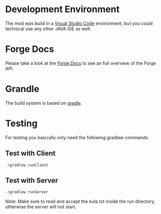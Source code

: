 # Development Environment

The mod was build in a [Visual Studio Code][visual_studio_code] environment, but you could technical use any other JAVA IDE as well.

# Forge Docs

Please take a look at the [Forge Docs][forge_docs] to see an full overview of the Forge API.

# Grandle

The build system is based on [gradle][gradle].

# Testing

For testing you basically only need the following gradlew commands.

## Test with Client

`.\gradlew runClient`

## Test with Server

`.\gradlew runServer`

Note: Make sure to read and accept the eula.txt inside the run directory, otherwise the server will not start.

[forge_docs]: https://mcforge.readthedocs.io/en/latest/
[gradle]: https://docs.gradle.org/
[visual_studio_code]: https://code.visualstudio.com/
